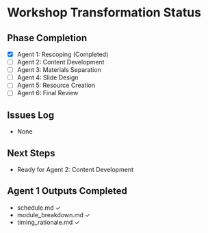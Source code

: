 # Workshop Transformation Status

## Phase Completion
- [x] Agent 1: Rescoping (Completed)
- [ ] Agent 2: Content Development
- [ ] Agent 3: Materials Separation
- [ ] Agent 4: Slide Design
- [ ] Agent 5: Resource Creation
- [ ] Agent 6: Final Review

## Issues Log
- None

## Next Steps
- Ready for Agent 2: Content Development

## Agent 1 Outputs Completed
- schedule.md ✓
- module_breakdown.md ✓
- timing_rationale.md ✓